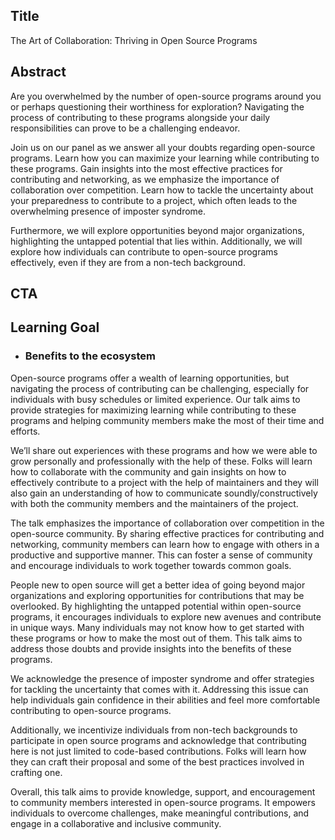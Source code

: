 ## Title

The Art of Collaboration: Thriving in Open Source Programs

## Abstract

Are you overwhelmed by the number of open-source programs around you or perhaps questioning their worthiness for exploration? Navigating the process of contributing to these programs alongside your daily responsibilities can prove to be a challenging endeavor.

Join us on our panel as we answer all your doubts regarding open-source programs. Learn how you can maximize your learning while contributing to these programs.
Gain insights into the most effective practices for contributing and networking, as we emphasize the importance of collaboration over competition.
Learn how to tackle the uncertainty about your preparedness to contribute to a project, which often leads to the overwhelming presence of imposter syndrome.

Furthermore, we will explore opportunities beyond major organizations, highlighting the untapped potential that lies within. Additionally, we will explore how individuals can contribute to open-source programs effectively, even if they are from a non-tech background.

## CTA

## Learning Goal

- ### Benefits to the ecosystem

Open-source programs offer a wealth of learning opportunities, but navigating the process of contributing can be challenging, especially for individuals with busy schedules or limited experience. Our talk aims to provide strategies for maximizing learning while contributing to these programs and helping community members make the most of their time and efforts.

We’ll share out experiences with these programs and how we were able to grow personally and professionally with the help of these. Folks will learn how to collaborate with the community and gain insights on how to effectively contribute to a project with the help of maintainers and they will also gain an understanding of how to communicate soundly/constructively with both the community members and the maintainers of the project.

The talk emphasizes the importance of collaboration over competition in the open-source community. By sharing effective practices for contributing and networking, community members can learn how to engage with others in a productive and supportive manner. This can foster a sense of community and encourage individuals to work together towards common goals.

People new to open source will get a better idea of going beyond major organizations and exploring opportunities for contributions that may be overlooked. By highlighting the untapped potential within open-source programs, it encourages individuals to explore new avenues and contribute in unique ways. Many individuals may not know how to get started with these programs or how to make the most out of them. This talk aims to address those doubts and provide insights into the benefits of these programs.

We acknowledge the presence of imposter syndrome and offer strategies for tackling the uncertainty that comes with it. Addressing this issue can help individuals gain confidence in their abilities and feel more comfortable contributing to open-source programs.

Additionally, we incentivize individuals from non-tech backgrounds to participate in open source programs and acknowledge that contributing here is not just limited to code-based contributions. Folks will learn how they can craft their proposal and some of the best practices involved in crafting one.

Overall, this talk aims to provide knowledge, support, and encouragement to community members interested in open-source programs. It empowers individuals to overcome challenges, make meaningful contributions, and engage in a collaborative and inclusive community.
